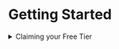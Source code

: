 # Getting Started

<details>

<summary>Claiming your Free Tier</summary>

1. Go to "My Plans"
2. Choose a plan
3. Buy the plan

</details>

